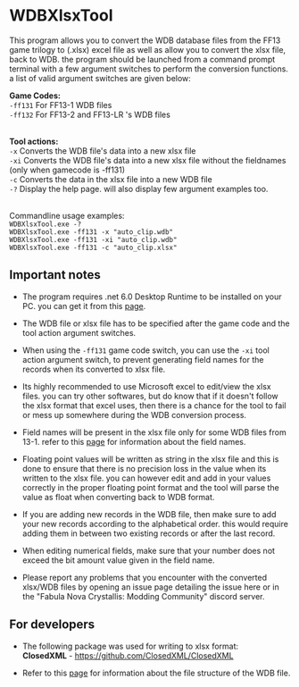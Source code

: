 # WDBXlsxTool
This program allows you to convert the WDB database files from the FF13 game trilogy to (.xlsx) excel file as well as allow you to convert the xlsx file, back to WDB. the program should be launched from a command prompt terminal with a few argument switches to perform the conversion functions. a list of valid argument switches are given below:

**Game Codes:**
<br>``-ff131`` For FF13-1 WDB files
<br>``-ff132`` For FF13-2 and FF13-LR 's WDB files

<br>**Tool actions:**
<br>``-x`` Converts the WDB file's data into a new xlsx file
<br>``-xi`` Converts the WDB file's data into a new xlsx file without the fieldnames (only when gamecode is -ff131)
<br>``-c`` Converts the data in the xlsx file into a new WDB file
<br>``-?`` Display the help page. will also display few argument examples too.

<br>Commandline usage examples:
<br>``WDBXlsxTool.exe -? ``
<br>``WDBXlsxTool.exe -ff131 -x "auto_clip.wdb" ``
<br>``WDBXlsxTool.exe -ff131 -xi "auto_clip.wdb" ``
<br>``WDBXlsxTool.exe -ff131 -c "auto_clip.xlsx" ``

## Important notes
- The program requires .net 6.0 Desktop Runtime to be installed on your PC. you can get it from this [page](https://dotnet.microsoft.com/en-us/download/dotnet/6.0).

- The WDB file or xlsx file has to be specified after the game code and the tool action argument switches.

- When using the `-ff131` game code switch, you can use the `-xi` tool action argument switch, to prevent generating field names for the records when its converted to xlsx file.

- Its highly recommended to use Microsoft excel to edit/view the xlsx files. you can try other softwares, but do know that if it doesn't follow the xlsx format that excel uses, then there is a chance for the tool to fail or mess up somewhere during the WDB conversion process.

- Field names will be present in the xlsx file only for some WDB files from 13-1. refer to this [page](https://github.com/LR-Research-Team/Datalog/wiki/WDB-Field-Names) for information about the field names.

- Floating point values will be written as string in the xlsx file and this is done to ensure that there is no precision loss in the value when its written to the xlsx file. you can however edit and add in your values correctly in the proper floating point format and the tool will parse the value as float when converting back to WDB format.

- If you are adding new records in the WDB file, then make sure to add your new records according to the alphabetical order. this would require adding them in between two existing records or after the last record.

- When editing numerical fields, make sure that your number does not exceed the bit amount value given in the field name.

- Please report any problems that you encounter with the converted xlsx/WDB files by opening an issue page detailing the issue here or in the "Fabula Nova Crystallis: Modding Community" discord server.

## For developers
- The following package was used for writing to xlsx format:
<br>**ClosedXML** - https://github.com/ClosedXML/ClosedXML

- Refer to this [page](https://github.com/LR-Research-Team/Datalog/wiki/WDB) for information about the file structure of the WDB file.
